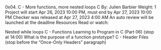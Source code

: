 0x04. C - More functions, more nested loops
C
 By: Julien Barbier
 Weight: 1
 Project will start Apr 26, 2023 10:00 PM, must end by Apr 27, 2023 10:00 PM
 Checker was released at Apr 27, 2023 4:00 AM
 An auto review will be launched at the deadline
Resources
Read or watch:

Nested while loops
C - Functions
Learning to Program in C (Part 06) (stop at 14:00)
What is the purpose of a function prototype?
C - Header Files (stop before the “Once-Only Headers” paragraph)
